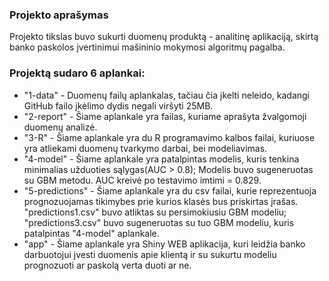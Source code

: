 ### Projekto aprašymas
Projekto tikslas buvo sukurti duomenų produktą - analitinę aplikaciją, skirtą banko paskolos įvertinimui mašininio mokymosi algoritmų pagalba. 


### Projektą sudaro 6 aplankai:
- "1-data" - Duomenų failų aplankalas, tačiau čia įkelti neleido, kadangi GitHub failo įkėlimo dydis negali viršyti 25MB.
- "2-report" - Šiame aplankale yra failas, kuriame aprašyta žvalgomoji duomenų analizė.
- "3-R" - Šiame aplankale yra du R programavimo kalbos failai, kuriuose yra atliekami duomenų tvarkymo darbai, bei modeliavimas.
- "4-model" - Šiame aplankale yra patalpintas modelis, kuris tenkina minimalias užduoties sąlygas(AUC > 0.8);
            Modelis buvo sugeneruotas su GBM metodu. AUC kreivė po testavimo imtimi = 0.829.
- "5-predictions" - Šiame aplankale yra du csv failai, kurie reprezentuoja prognozuojamas tikimybes prie kurios klasės bus priskirtas įrašas. 
                  "predictions1.csv" buvo atliktas su persimokiusiu GBM modeliu;
                  "predictions3.csv" buvo sugeneruotas su tuo GBM modeliu, kuris patalpintas "4-model" aplankale.
- "app" - Šiame aplankale yra Shiny WEB aplikacija, kuri leidžia banko darbuotojui įvesti duomenis apie klientą ir su sukurtu modeliu prognozuoti ar paskolą verta duoti ar ne.
